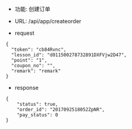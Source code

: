 * 功能: 创建订单

* URL: /api/app/createorder

* request
```
{
  "token": "cb84Rvnc",
  "lesson_id": "d011500278732891DXFVjw2D47",
  "point": "1",
  "coupon_no": "",
  "remark": "remark"
}
```

* response
```
{
    "status": true,
    "order_id": "2017092518052ZpNR",
    "pay_status": 0
}
```

